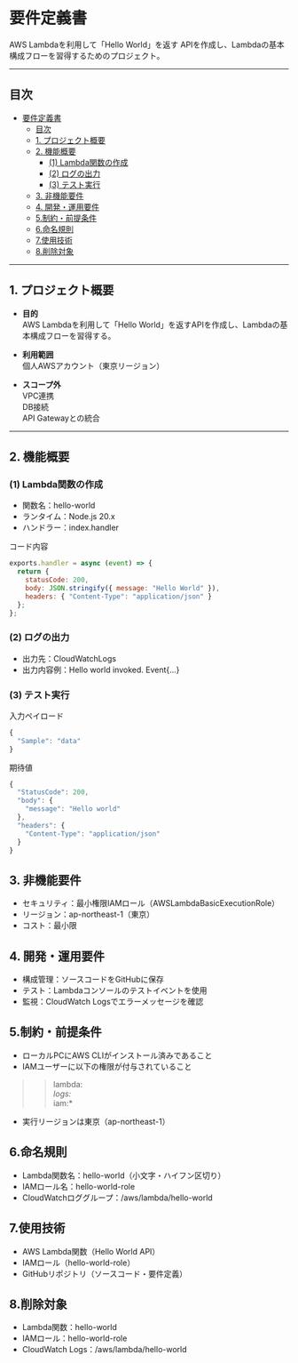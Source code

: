 # 要件定義書

AWS Lambdaを利用して「Hello World」を返す
APIを作成し、Lambdaの基本構成フローを習得するためのプロジェクト。

---

## 目次
- [要件定義書](#要件定義書)
  - [目次](#目次)
  - [1. プロジェクト概要](#1-プロジェクト概要)
  - [2. 機能概要](#2-機能概要)
    - [(1) Lambda関数の作成](#1-lambda関数の作成)
    - [(2) ログの出力](#2-ログの出力)
    - [(3) テスト実行](#3-テスト実行)
  - [3. 非機能要件](#3-非機能要件)
  - [4. 開発・運用要件](#4-開発運用要件)
  - [5.制約・前提条件](#5制約前提条件)
  - [6.命名規則](#6命名規則)
  - [7.使用技術](#7使用技術)
  - [8.削除対象](#8削除対象)

---

## 1. プロジェクト概要
- **目的**  
  AWS Lambdaを利用して「Hello World」を返すAPIを作成し、Lambdaの基本構成フローを習得する。

- **利用範囲**  
  個人AWSアカウント（東京リージョン）

- **スコープ外**  
  VPC連携  
  DB接続  
  API Gatewayとの統合  

---

## 2. 機能概要

### (1) Lambda関数の作成
- 関数名：hello-world
- ランタイム：Node.js 20.x 
- ハンドラー：index.handler 

コード内容
```javascript
exports.handler = async (event) => {
  return {
    statusCode: 200,
    body: JSON.stringify({ message: "Hello World" }),
    headers: { "Content-Type": "application/json" }
  };
};
```

### (2) ログの出力
- 出力先：CloudWatchLogs
- 出力内容例：Hello world invoked. Event{...}

### (3) テスト実行
入力ペイロード
```javascript
{
  "Sample": "data"
}
```
期待値
```javascript
{
  "StatusCode": 200,
  "body": {
    "message": "Hello world"
  },
  "headers": {
    "Content-Type": "application/json"
  }
}

```

## 3. 非機能要件
- セキュリティ：最小権限IAMロール（AWSLambdaBasicExecutionRole）
- リージョン：ap-northeast-1（東京）
- コスト：最小限

## 4. 開発・運用要件
- 構成管理：ソースコードをGitHubに保存
- テスト：Lambdaコンソールのテストイベントを使用
- 監視：CloudWatch Logsでエラーメッセージを確認

## 5.制約・前提条件
- ローカルPCにAWS CLIがインストール済みであること
- IAMユーザーに以下の権限が付与されていること
>>lambda:*<br>
>>logs:*<br>
>>iam:*<br>
- 実行リージョンは東京（ap-northeast-1）

## 6.命名規則
- Lambda関数名：hello-world（小文字・ハイフン区切り）
- IAMロール名：hello-world-role
- CloudWatchロググループ：/aws/lambda/hello-world

## 7.使用技術
- AWS Lambda関数（Hello World API）
- IAMロール（hello-world-role）
- GitHubリポジトリ（ソースコード・要件定義）

## 8.削除対象
- Lambda関数：hello-world
- IAMロール：hello-world-role
- CloudWatch Logs：/aws/lambda/hello-world
  